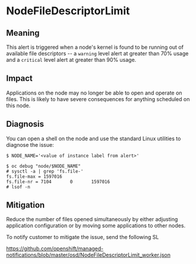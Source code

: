 # NodeFileDescriptorLimit

## Meaning

This alert is triggered when a node's kernel is found to be running out of
available file descriptors -- a `warning` level alert at greater than 70% usage
and a `critical` level alert at greater than 90% usage.

## Impact

Applications on the node may no longer be able to open and operate on
files. This is likely to have severe consequences for anything scheduled on this
node.

## Diagnosis

You can open a shell on the node and use the standard Linux utilities to
diagnose the issue:

```console
$ NODE_NAME='<value of instance label from alert>'

$ oc debug "node/$NODE_NAME"
# sysctl -a | grep 'fs.file-'
fs.file-max = 1597016
fs.file-nr = 7104       0       1597016
# lsof -n
```

## Mitigation

Reduce the number of files opened simultaneously by either adjusting application
configuration or by moving some applications to other nodes.


To notify customer to mitigate the issue, send the following SL

https://github.com/openshift/managed-notifications/blob/master/osd/NodeFileDescriptorLimit_worker.json 
